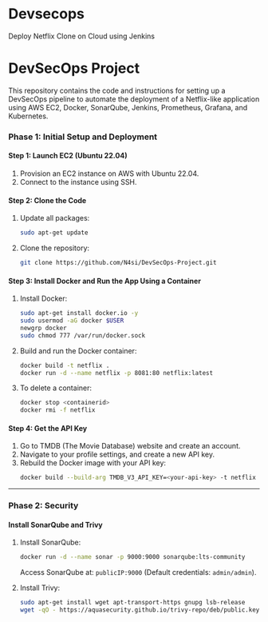 # Devsecops
Deploy Netflix Clone on Cloud using Jenkins 
# DevSecOps Project

This repository contains the code and instructions for setting up a DevSecOps pipeline to automate the deployment of a Netflix-like application using AWS EC2, Docker, SonarQube, Jenkins, Prometheus, Grafana, and Kubernetes.

### Phase 1: Initial Setup and Deployment

#### Step 1: Launch EC2 (Ubuntu 22.04)

1. Provision an EC2 instance on AWS with Ubuntu 22.04.
2. Connect to the instance using SSH.

#### Step 2: Clone the Code

1. Update all packages:
    ```bash
    sudo apt-get update
    ```

2. Clone the repository:
    ```bash
    git clone https://github.com/N4si/DevSecOps-Project.git
    ```

#### Step 3: Install Docker and Run the App Using a Container

1. Install Docker:
    ```bash
    sudo apt-get install docker.io -y
    sudo usermod -aG docker $USER
    newgrp docker
    sudo chmod 777 /var/run/docker.sock
    ```

2. Build and run the Docker container:
    ```bash
    docker build -t netflix .
    docker run -d --name netflix -p 8081:80 netflix:latest
    ```

3. To delete a container:
    ```bash
    docker stop <containerid>
    docker rmi -f netflix
    ```

#### Step 4: Get the API Key

1. Go to TMDB (The Movie Database) website and create an account.
2. Navigate to your profile settings, and create a new API key.
3. Rebuild the Docker image with your API key:
    ```bash
    docker build --build-arg TMDB_V3_API_KEY=<your-api-key> -t netflix .
    ```

---

### Phase 2: Security

#### Install SonarQube and Trivy

1. Install SonarQube:
    ```bash
    docker run -d --name sonar -p 9000:9000 sonarqube:lts-community
    ```

    Access SonarQube at: `publicIP:9000` (Default credentials: `admin/admin`).

2. Install Trivy:
    ```bash
    sudo apt-get install wget apt-transport-https gnupg lsb-release
    wget -qO - https://aquasecurity.github.io/trivy-repo/deb/public.key | sudo apt-key add -

